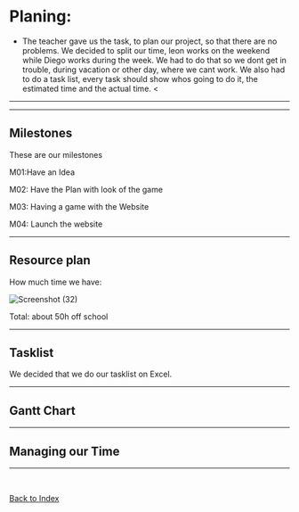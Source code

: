 # Planing: 

<ul><li> The teacher gave us the task, to plan our project, so that there are no problems. We decided to split our time, leon works on the weekend while Diego works during the week. We had to do that so we dont get in trouble, during vacation or other day, where we cant work. We also had to do a task list, every task should show whos going to do it, the estimated time and the actual time. <</li></ul>

<hr>



<hr>

## Milestones
These are our milestones

<p>M01:Have an Idea</p> 
<p>M02: Have the Plan with look of the game</p> 
<p>M03: Having a game with the Website</p> 
<p>M04: Launch the website</p> 


<ul>
  
</ul>


<hr>

## Resource plan 
How much time we have:

![Screenshot (32)](https://github.com/user-attachments/assets/39e88596-24ae-4d0a-bac9-46f394f95b9d)

Total: about 50h off school
<hr>

## Tasklist
We decided that we do our tasklist on Excel. 


<hr> 

## Gantt Chart 


<hr> 

## Managing our Time

<p></p>

<hr>


<br>


[Back to Index](README.md)



